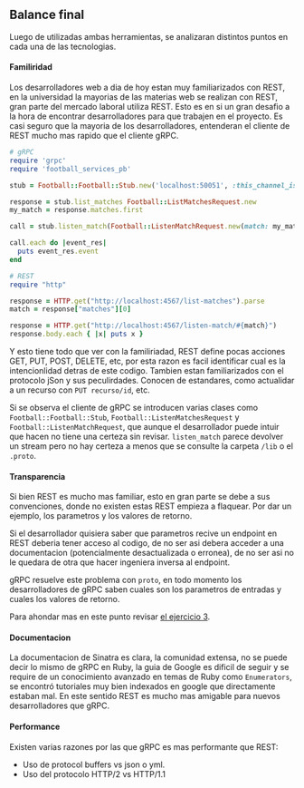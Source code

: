 ## Balance final

Luego de utilizadas ambas herramientas, se analizaran distintos puntos en cada una de las tecnologias.

#### Familiridad

Los desarrolladores web a dia de hoy estan muy familiarizados con REST, en la universidad la mayorias de las materias web se realizan con REST, gran parte del mercado laboral utiliza REST.
Esto es en si un gran desafio a la hora de encontrar desarrolladores para que trabajen en el proyecto.
Es casi seguro que la mayoria de los desarrolladores, entenderan el cliente de REST mucho mas rapido que el cliente gRPC.

```ruby
# gRPC
require 'grpc'
require 'football_services_pb'

stub = Football::Football::Stub.new('localhost:50051', :this_channel_is_insecure)

response = stub.list_matches Football::ListMatchesRequest.new
my_match = response.matches.first

call = stub.listen_match(Football::ListenMatchRequest.new(match: my_match))

call.each do |event_res|
  puts event_res.event
end
```

```ruby
# REST
require "http"

response = HTTP.get("http://localhost:4567/list-matches").parse
match = response["matches"][0]

response = HTTP.get("http://localhost:4567/listen-match/#{match}")
response.body.each { |x| puts x }
```

Y esto tiene todo que ver con la familiriadad, REST define pocas acciones GET, PUT, POST, DELETE, etc, por esta razon es facil identificar cual es la intencionlidad detras de este codigo.
Tambien estan familiarizados con el protocolo jSon y sus peculirdades. Conocen de estandares, como actualidar a un recurso con `PUT recurso/id`, etc.

Si se observa el cliente de gRPC se introducen varias clases como `Football::Football::Stub`, `Football::ListenMatchesRequest` y `Football::ListenMatchRequest`, que aunque el desarrollador puede intuir que hacen no tiene una certeza sin revisar. `listen_match` parece devolver un stream pero no hay certeza a menos que se consulte la carpeta `/lib` o el `.proto`.


#### Transparencia

Si bien REST es mucho mas familiar, esto en gran parte se debe a sus convenciones, donde no existen estas REST empieza a flaquear.
Por dar un ejemplo, los parametros y los valores de retorno.

Si el desarrollador quisiera saber que parametros recive un endpoint en REST deberia tener acceso al codigo, de no ser asi debera acceder a una documentacion (potencialmente desactualizada o erronea), de no ser asi no le quedara de otra que hacer ingeniera inversa al endpoint.

gRPC resuelve este problema con `proto`, en todo momento los desarrolladores de gRPC saben cuales son los parametros de entradas y cuales los valores de retorno. 

Para ahondar mas en este punto revisar [el ejercicio 3](../tp3/ej3.md).

#### Documentacion

La documentacion de Sinatra es clara, la comunidad extensa, no se puede decir lo mismo de gRPC en Ruby, la guia de Google es dificil de seguir y se require de un conocimiento avanzado en temas de Ruby como `Enumerators`, se encontró tutoriales muy bien indexados en google que directamente estaban mal. En este sentido REST es mucho mas amigable para nuevos desarrolladores que gRPC.


#### Performance

Existen varias razones por las que gRPC es mas performante que REST:
* Uso de protocol buffers vs json o yml.
* Uso del protocolo HTTP/2 vs HTTP/1.1